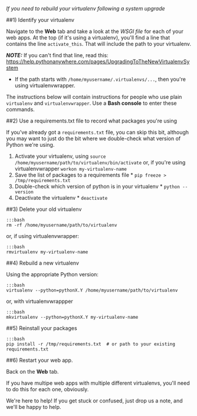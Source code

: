 
<!--
.. title: Rebuilding a Virtualenv
.. slug: RebuildingVirtualenvs
.. date: 2015-05-13 14:35:28 UTC+01:00
.. tags:
.. category:
.. link:
.. description:
.. type: text
-->



*If you need to rebuild your virtualenv following a system upgrade*


##1) Identify your virtualenv


Navigate to the **Web** tab and take a look at the *WSGI file* for each of your web apps. At the top (if it's using a virtualenv), you'll find a line that contains the line `activate_this`. That will include the path to your virtualenv.

  **_NOTE:_** If you can't find that line, read this: https://help.pythonanywhere.com/pages/UpgradingToTheNewVirtualenvSystem

  * If the path starts with `/home/myusername/.virtualenvs/...`, then you're using virtualenvwrapper.

The instructions below will contain instructions for people who use plain `virtualenv` and `virtualenvwrapper`. Use a **Bash console** to enter these commands.


##2) Use a requirements.txt file to record what packages you're using


If you've already got a `requirements.txt` file, you can skip this bit, although you may want to just do the bit where we double-check what version of Python we're using.

  1. Activate your virtualenv, using `source /home/myusername/path/to/virtualenv/bin/activate` or, if you're using virtualenvwrapper `workon my-virtualenv-name`
  2. Save the list of packages to a requirements file
    * `pip freeze > /tmp/requirements.txt`
  3. Double-check which version of python is in your virtualenv
    * `python --version`
  4. Deactivate the virtualenv
    * `deactivate`



##3) Delete your old virtualenv


    :::bash
    rm -rf /home/myusername/path/to/virtualenv


or, if using virtualenvwrapper:

    :::bash
    rmvirtualenv my-virtualenv-name



##4) Rebuild a new virtualenv


Using the appropriate Python version:

    :::bash
    virtualenv --python=pythonX.Y /home/myusername/path/to/virtualenv


or, with virtualenvwrappper

    :::bash
    mkvirtualenv --python=pythonX.Y my-virtualenv-name



##5) Reinstall your packages


    :::bash
    pip install -r /tmp/requirements.txt  # or path to your existing requirements.txt



##6) Restart your web app.


Back on the **Web** tab.

If you have multipe web apps with multiple different virtualenvs, you'll need to do this for each one, obviously.

We're here to help! If you get stuck or confused, just drop us a note, and we'll be happy to help.
